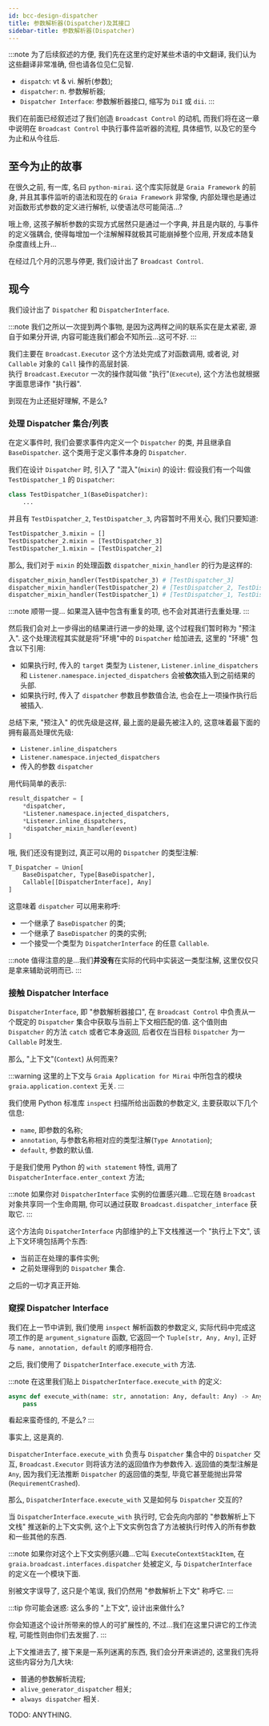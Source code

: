 ```yaml
---
id: bcc-design-dispatcher
title: 参数解析器(Dispatcher)及其接口
sidebar-title: 参数解析器(Dispatcher)
---
```


:::note
为了后续叙述的方便, 我们先在这里约定好某些术语的中文翻译, 我们认为这些翻译非常准确, 但也请各位见仁见智.
 - `dispatch`: vt & vi. 解析(参数);
 - `dispatcher`: n. 参数解析器;
 - `Dispatcher Interface`: 参数解析器接口, 缩写为 `DiI` 或 `dii`.
:::

我们在前面已经叙述过了我们创造 `Broadcast Control` 的动机,
而我们将在这一章中说明在 `Broadcast Control` 中执行事件监听器的流程, 具体细节, 以及它的至今为止和从今往后.

## 至今为止的故事

在很久之前, 有一库, 名曰 `python-mirai`. 这个库实际就是 `Graia Framework` 的前身,
并且其事件监听的语法和现在的 `Graia Framework` 非常像, 内部处理也是通过对函数形式参数的定义进行解析,
以使语法尽可能简洁...?

哦上帝, 这孩子解析参数的实现方式居然只是通过一个字典,
并且是内联的, 与事件的定义强耦合, 使得每增加一个注解解释就极其可能崩掉整个应用,
开发成本随复杂度直线上升...

在经过几个月的沉思与停更, 我们设计出了 `Broadcast Control`.

## 现今

我们设计出了 `Dispatcher` 和 `DispatcherInterface`.

:::note
我们之所以一次提到两个事物, 是因为这两样之间的联系实在是太紧密, 源自于如果分开讲,
内容可能连我们都会不知所云...这可不好.
:::

我们主要在 `Broadcast.Executor` 这个方法处完成了对函数调用, 或者说, 对 `Callable` 对象的 `Call` 操作的高层封装.  
执行 `Broadcast.Executor` 一次的操作就叫做 "执行"(`Execute`), 这个方法也就根据字面意思译作 "执行器".  

到现在为止还挺好理解, 不是么?

### 处理 Dispatcher 集合/列表

在定义事件时, 我们会要求事件内定义一个 `Dispatcher` 的类, 并且继承自 `BaseDispatcher`.
这个类用于定义事件本身的 `Dispatcher`.

我们在设计 `Dispatcher` 时, 引入了 "混入"(`mixin`) 的设计:
假设我们有一个叫做 `TestDispatcher_1` 的 `Dispatcher`:

```python
class TestDispatcher_1(BaseDispatcher):
    ...
```

并且有 `TestDispatcher_2`, `TestDispatcher_3`, 内容暂时不用关心,
我们只要知道:

```python
TestDispatcher_3.mixin = []
TestDispatcher_2.mixin = [TestDispatcher_3]
TestDispatcher_1.mixin = [TestDispatcher_2]
```

那么, 我们对于 `mixin` 的处理函数 `dispatcher_mixin_handler` 的行为是这样的:

```python
dispatcher_mixin_handler(TestDispatcher_3) # [TestDispatcher_3]
dispatcher_mixin_handler(TestDispatcher_2) # [TestDispatcher_2, TestDispatcher_3]
dispatcher_mixin_handler(TestDispatcher_1) # [TestDispatcher_1, TestDispatcher_2, TestDispatcher_3]
```

:::note 顺带一提...
如果混入链中包含有重复的项, 也不会对其进行去重处理.
:::

然后我们会对上一步得出的结果进行进一步的处理, 这个过程我们暂时称为 "预注入".
这个处理流程其实就是将"环境"中的 `Dispatcher` 给加进去, 这里的 "环境" 包含以下引用:
 - 如果执行时, 传入的 `target` 类型为 `Listener`, `Listener.inline_dispatchers` 和 `Listener.namespace.injected_dispatchers` 会被**依次**插入到之前结果的头部.
 - 如果执行时, 传入了 `dispatcher` 参数且参数值合法, 也会在上一项操作执行后被插入.

总结下来, "预注入" 的优先级是这样, 最上面的是最先被注入的, 这意味着最下面的拥有最高处理优先级:

 - `Listener.inline_dispatchers`
 - `Listener.namespace.injected_dispatchers`
 - 传入的参数 `dispatcher`

用代码简单的表示:

```python
result_dispatcher = [
    *dispatcher,
    *Listener.namespace.injected_dispatchers,
    *Listener.inline_dispatchers,
    *dispatcher_mixin_handler(event)
]
```

哦, 我们还没有提到过, 真正可以用的 `Dispatcher` 的类型注解:

```python
T_Dispatcher = Union[
    BaseDispatcher, Type[BaseDispatcher],
    Callable[[DispatcherInterface], Any]
]
```

这意味着 `dispatcher` 可以用来称呼:
 - 一个继承了 `BaseDispatcher` 的类;
 - 一个继承了 `BaseDispatcher` 的类的实例;
 - 一个接受一个类型为 `DispatcherInterface` 的任意 `Callable`.

:::note
值得注意的是...我们**并没有**在实际的代码中实装这一类型注解, 这里仅仅只是拿来辅助说明而已.
:::

### 接触 Dispatcher Interface

`DispatcherInterface`, 即 "参数解析器接口", 在 `Broadcast Control` 中负责从一个既定的 `Dispatcher` 集合中获取与当前上下文相匹配的值.
这个值则由 `Dispatcher` 的方法 `catch` 或者它本身返回, 后者仅在当目标 `Dispatcher` 为一 `Callable` 时发生.

那么, "上下文"(`Context`) 从何而来?

:::warning
这里的上下文与 `Graia Application for Mirai` 中所包含的模块 `graia.application.context` 无关.
:::

我们使用 Python 标准库 `inspect` 扫描所给出函数的参数定义, 主要获取以下几个信息:
 - `name`, 即参数的名称;
 - `annotation`, 与参数名称相对应的类型注解(`Type Annotation`);
 - `default`, 参数的默认值.

于是我们使用 Python 的 `with statement` 特性, 调用了 `DispatcherInterface.enter_context` 方法;

:::note
如果你对 `DispatcherInterface` 实例的位置感兴趣...它现在随 `Broadcast` 对象共享同一个生命周期,
你可以通过获取 `Broadcast.dispatcher_interface` 获取它.
:::

这个方法向 `DispatcherInterface` 内部维护的上下文栈推送一个 "执行上下文",
该上下文环境包括两个东西:

 - 当前正在处理的事件实例;
 - 之前处理得到的 `Dispatcher` 集合.

之后的一切才真正开始.

### 窥探 Dispatcher Interface

我们在上一节中讲到, 我们使用 `inspect` 解析函数的参数定义,
实际代码中完成这项工作的是 `argument_signature` 函数, 它返回一个 `Tuple[str, Any, Any]`,
正好与 `name, annotation, default` 的顺序相符合.

之后, 我们使用了 `DispatcherInterface.execute_with` 方法.

:::note
在这里我们贴上 `DispatcherInterface.execute_with` 的定义:

```python
async def execute_with(name: str, annotation: Any, default: Any) -> Any:
    pass
```

看起来蛮奇怪的, 不是么?
:::

事实上, 这是真的.

`DispatcherInterface.execute_with` 负责与 `Dispatcher` 集合中的 `Dispatcher` 交互,
`Broadcast.Executor` 则将该方法的返回值作为参数传入. 返回值的类型注解是 `Any`,
因为我们无法推断 `Dispatcher` 的返回值的类型, 毕竟它甚至能抛出异常(`RequirementCrashed`).

那么, `DispatcherInterface.execute_with` 又是如何与 `Dispatcher` 交互的?

当 `DispatcherInterface.execute_with` 执行时, 它会先向内部的 "参数解析上下文栈" 推送新的上下文实例,
这个上下文实例包含了方法被执行时传入的所有参数和一些其他的东西.

:::note
如果你对这个上下文实例感兴趣...它叫 `ExecuteContextStackItem`,
在 `graia.broadcast.interfaces.dispatcher` 处被定义,
与 `DispatcherInterface` 的定义在一个模块下面.

别被文字误导了, 这只是个笔误, 我们仍然用 "参数解析上下文" 称呼它.
:::

:::tip
你可能会迷惑: 这么多的 "上下文", 设计出来做什么?

你会知道这个设计所带来的惊人的可扩展性的, 不过...我们在这里只讲它的工作流程,
可能性则由你们去发掘了.
:::

上下文推进去了, 接下来是一系列迷离的东西, 我们会分开来讲述的, 这里我们先将这些内容分为几大块:

 - 普通的参数解析流程;
 - `alive_generator_dispatcher` 相关;
 - `always dispatcher` 相关.

TODO: ANYTHING.